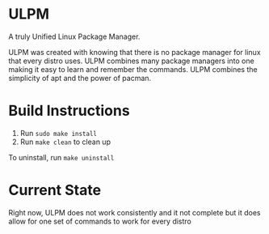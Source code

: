 # ULPM
A truly Unified Linux Package Manager.

ULPM was created with knowing that there is no package manager for linux that every distro uses. ULPM combines many package managers into one making it easy to learn and remember the commands. ULPM combines the simplicity of apt and the power of pacman.

# Build Instructions
1. Run `sudo make install`
2. Run `make clean` to clean up

To uninstall, run `make uninstall`

# Current State
Right now, ULPM does not work consistently and it not complete but it does allow for one set of commands to work for every distro
